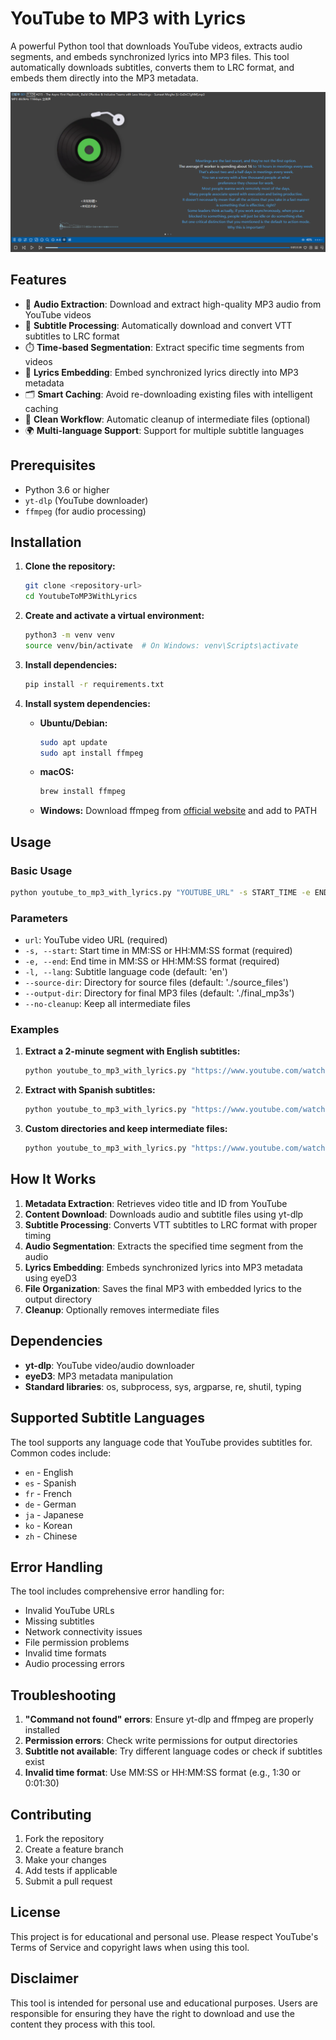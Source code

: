 # YouTube to MP3 with Lyrics

A powerful Python tool that downloads YouTube videos, extracts audio segments, and embeds synchronized lyrics into MP3 files. This tool automatically downloads subtitles, converts them to LRC format, and embeds them directly into the MP3 metadata.

![](images/2025-07-28_152226.png)

## Features

- 🎵 **Audio Extraction**: Download and extract high-quality MP3 audio from YouTube videos
- 📝 **Subtitle Processing**: Automatically download and convert VTT subtitles to LRC format
- ⏱️ **Time-based Segmentation**: Extract specific time segments from videos
- 🎤 **Lyrics Embedding**: Embed synchronized lyrics directly into MP3 metadata
- 🗂️ **Smart Caching**: Avoid re-downloading existing files with intelligent caching
- 🧹 **Clean Workflow**: Automatic cleanup of intermediate files (optional)
- 🌍 **Multi-language Support**: Support for multiple subtitle languages

## Prerequisites

- Python 3.6 or higher
- `yt-dlp` (YouTube downloader)
- `ffmpeg` (for audio processing)

## Installation

1. **Clone the repository:**
   ```bash
   git clone <repository-url>
   cd YoutubeToMP3WithLyrics
   ```

2. **Create and activate a virtual environment:**
   ```bash
   python3 -m venv venv
   source venv/bin/activate  # On Windows: venv\Scripts\activate
   ```

3. **Install dependencies:**
   ```bash
   pip install -r requirements.txt
   ```

4. **Install system dependencies:**
   - **Ubuntu/Debian:**
     ```bash
     sudo apt update
     sudo apt install ffmpeg
     ```
   - **macOS:**
     ```bash
     brew install ffmpeg
     ```
   - **Windows:**
     Download ffmpeg from [official website](https://ffmpeg.org/download.html) and add to PATH

## Usage

### Basic Usage

```bash
python youtube_to_mp3_with_lyrics.py "YOUTUBE_URL" -s START_TIME -e END_TIME
```

### Parameters

- `url`: YouTube video URL (required)
- `-s, --start`: Start time in MM:SS or HH:MM:SS format (required)
- `-e, --end`: End time in MM:SS or HH:MM:SS format (required)
- `-l, --lang`: Subtitle language code (default: 'en')
- `--source-dir`: Directory for source files (default: './source_files')
- `--output-dir`: Directory for final MP3 files (default: './final_mp3s')
- `--no-cleanup`: Keep all intermediate files

### Examples

1. **Extract a 2-minute segment with English subtitles:**
   ```bash
   python youtube_to_mp3_with_lyrics.py "https://www.youtube.com/watch?v=VIDEO_ID" -s 1:30 -e 3:30
   ```

2. **Extract with Spanish subtitles:**
   ```bash
   python youtube_to_mp3_with_lyrics.py "https://www.youtube.com/watch?v=VIDEO_ID" -s 0:00 -e 5:00 -l es
   ```

3. **Custom directories and keep intermediate files:**
   ```bash
   python youtube_to_mp3_with_lyrics.py "https://www.youtube.com/watch?v=VIDEO_ID" -s 2:15 -e 4:45 --source-dir ./downloads --output-dir ./music --no-cleanup
   ```

## How It Works

1. **Metadata Extraction**: Retrieves video title and ID from YouTube
2. **Content Download**: Downloads audio and subtitle files using yt-dlp
3. **Subtitle Processing**: Converts VTT subtitles to LRC format with proper timing
4. **Audio Segmentation**: Extracts the specified time segment from the audio
5. **Lyrics Embedding**: Embeds synchronized lyrics into MP3 metadata using eyeD3
6. **File Organization**: Saves the final MP3 with embedded lyrics to the output directory
7. **Cleanup**: Optionally removes intermediate files

## Dependencies

- **yt-dlp**: YouTube video/audio downloader
- **eyeD3**: MP3 metadata manipulation
- **Standard libraries**: os, subprocess, sys, argparse, re, shutil, typing

## Supported Subtitle Languages

The tool supports any language code that YouTube provides subtitles for. Common codes include:
- `en` - English
- `es` - Spanish
- `fr` - French
- `de` - German
- `ja` - Japanese
- `ko` - Korean
- `zh` - Chinese

## Error Handling

The tool includes comprehensive error handling for:
- Invalid YouTube URLs
- Missing subtitles
- Network connectivity issues
- File permission problems
- Invalid time formats
- Audio processing errors

## Troubleshooting

1. **"Command not found" errors**: Ensure yt-dlp and ffmpeg are properly installed
2. **Permission errors**: Check write permissions for output directories
3. **Subtitle not available**: Try different language codes or check if subtitles exist
4. **Invalid time format**: Use MM:SS or HH:MM:SS format (e.g., 1:30 or 0:01:30)

## Contributing

1. Fork the repository
2. Create a feature branch
3. Make your changes
4. Add tests if applicable
5. Submit a pull request

## License

This project is for educational and personal use. Please respect YouTube's Terms of Service and copyright laws when using this tool.

## Disclaimer

This tool is intended for personal use and educational purposes. Users are responsible for ensuring they have the right to download and use the content they process with this tool.
